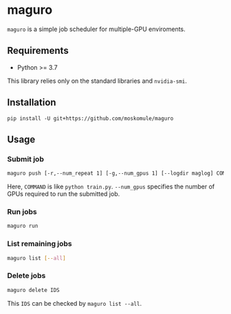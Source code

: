 # maguro

`maguro` is a simple job scheduler for multiple-GPU enviroments.

## Requirements

* Python >= 3.7

This library relies only on the standard libraries and `nvidia-smi`.

## Installation

`pip install -U git+https://github.com/moskomule/maguro`

## Usage

### Submit job

```bash
maguro push [-r,--num_repeat 1] [-g,--num_gpus 1] [--logdir maglog] COMMAND
```

Here, `COMMAND` is like `python train.py`. `--num_gpus` specifies the number of GPUs required to run the submitted job. 

### Run jobs

```bash
maguro run
```

### List remaining jobs

```bash
maguro list [--all]
```

### Delete jobs

```bash
maguro delete IDS
```

This `IDS` can be checked by `maguro list --all`.
